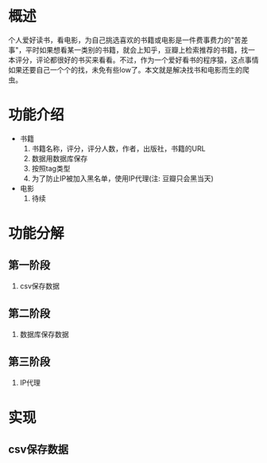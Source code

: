 # 概述
个人爱好读书，看电影，为自己挑选喜欢的书籍或电影是一件费事费力的"苦差事"，平时如果想看某一类别的书籍，就会上知乎，豆瓣上检索推荐的书籍，找一本评分，评论都很好的书买来看看。不过，作为一个爱好看书的程序猿，这点事情如果还要自己一个个的找，未免有些low了。本文就是解决找书和电影而生的爬虫。
# 功能介绍
- 书籍
  1. 书籍名称，评分，评分人数，作者，出版社，书籍的URL
  2. 数据用数据库保存
  3. 按照tag类型
  4. 为了防止IP被加入黑名单，使用IP代理(注: 豆瓣只会黑当天)
- 电影 
  1. 待续
# 功能分解
## 第一阶段
  1. csv保存数据
## 第二阶段
  1. 数据库保存数据
## 第三阶段
  1. IP代理
# 实现
## csv保存数据

